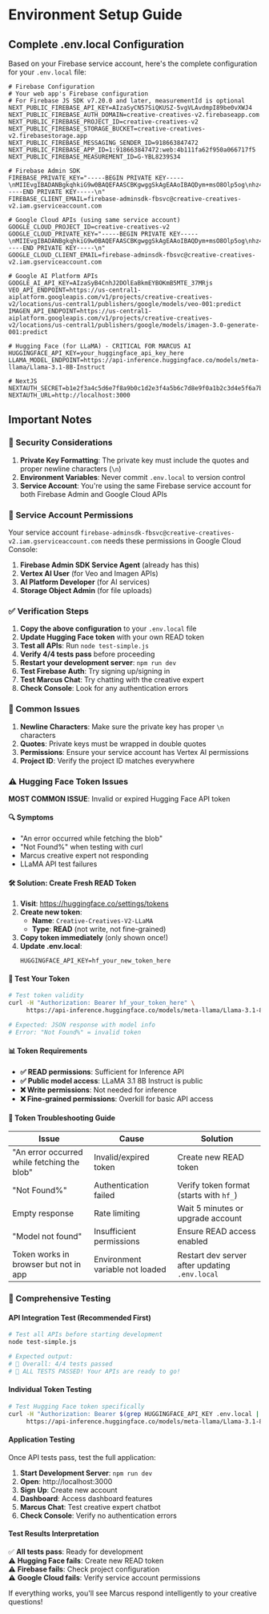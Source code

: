 # Environment Setup Guide

## Complete .env.local Configuration

Based on your Firebase service account, here's the complete configuration for your `.env.local` file:

```env
# Firebase Configuration
# Your web app's Firebase configuration
# For Firebase JS SDK v7.20.0 and later, measurementId is optional
NEXT_PUBLIC_FIREBASE_API_KEY=AIzaSyCN57SiQKUSZ-5vgVLAvdmpI89be0vXWJ4
NEXT_PUBLIC_FIREBASE_AUTH_DOMAIN=creative-creatives-v2.firebaseapp.com
NEXT_PUBLIC_FIREBASE_PROJECT_ID=creative-creatives-v2
NEXT_PUBLIC_FIREBASE_STORAGE_BUCKET=creative-creatives-v2.firebasestorage.app
NEXT_PUBLIC_FIREBASE_MESSAGING_SENDER_ID=918663847472
NEXT_PUBLIC_FIREBASE_APP_ID=1:918663847472:web:4b111fa62f950a066717f5
NEXT_PUBLIC_FIREBASE_MEASUREMENT_ID=G-YBL8239S34

# Firebase Admin SDK
FIREBASE_PRIVATE_KEY="-----BEGIN PRIVATE KEY-----\nMIIEvgIBADANBgkqhkiG9w0BAQEFAASCBKgwggSkAgEAAoIBAQDym+msO8Olp5og\nhz4876/KImjmzn7KMNxbqW/5NCDPwDSodpRv24juwJvGdHiErx5RaUJtDKtb1S1E\nld9iyoarjDNb/70SjFtR3GP8+qHZdEiIIjR+eUrIVx92FVQNBlJm2vZjeGdcHvr3\nGv2C1HjlSDzjjMbdSZ+dkpAoD4R4Nd0mPb/W7ATHFK5cRKfz66hHrrByi7JzeHRP\nmLSv5FBmEzt+37XpqdHbuRZuQi2F9W0YWdjpnBsuOeNU2Lc/urh+shHv4854EO7s\n3ZSCEXADM2ilRI2uhrKUJYAPM9nd6c/uzbhGOrQigX8iNypr4SzSUE12WqlsFz4D\nIe6TUTnFAgMBAAECggEAWueh2KfyKMWSwmJ6pyGWiFJ5ZRZ1urQxNWVZMBLgwod+\nE6uO9hTYC8H+/I8Sw4DMhuu+eJb5NGk904em0uEZMflQG0ZJpcQSyasfiiCteYoR\nTXUnn0Y6h7PhdYELY+/8+05LaT0p2YJAPkwONrH/dMYrDoZm027tUIEk4+XgmJu3\naWmapf+PWe9KPIP4/ReooMBx7KxvQADFkT3RcOE3OmuuAkg2pqX5ar/zzgT4oARb\np6q/IJFmKASh4AacfiJ0unepC9T+0IkAomaHxue3O2Z6sYXjCfNWY/1K9c5VqrhO\nzmLAkn+bSr4zg6/z3x0WzbVLbc35roq6jLGhUsh55wKBgQD+xceh506sPgek2b1O\nhDdGhhXuUUie/N8dKLRuKavDiUPf0wbW8r08ZyMEeLMDD7rdxKLRQ0QMUlQxkMzH\nJ34RtRCywDLnCnE3K+IRp0inyRzSmTokePbyBJFb+VIP0rf5w+DoLYOuAswEWrsI\nFgeYPCgfKagkSCDzC08a3RiqdwKBgQDzxyGYmuzrxE4Hlqg2xH019kXuKzl5t4kj\nrGZdy8DsRn5nalWjJyS2A++JUeEuvHY0USlwxYZSUyfQ0JkwvLYygjcpk30QgeL8\n90zFjdaBULVIsv1xE5fZS7s0J4yXehxvFXhMiqhbtCj8OL3k3oVyYmq+HvrSh6LH\nF+jdecTQowKBgQDtC7ZoBKBlkD1qe5EwqcIIYx+qooRwMRWiusnOKgV/pIq7iUw2\n2JmLxuaE9YyRj6QtTRS0oeKBmGRvzatKrYsWDKMhvcRexY97ZuArzrrCKlQf+qNn\nZglWOzvIGJzqzgORZ1gujpKTaFTMxGJ67oxYb7hg7lBcmaPWnzIV65tUlwKBgB/b\nAbTjadpVSK0NLuYZPxNyHylEVLpnFXCn8qiHG6rEe3ggGRi84Ls4QHD9ViO5VOj5\nQiUOasMPQsCywZHw1w46neK89zbVAkh0OIAITOORHF9npF7GZK1sjAYAtQqGVnjd\noV6/L8jr/f8XmxjxSxbrbW9ytOwV9Vt28GMgqmtpAoGBAMGhYnwf6DzMMiyrjpkz\naqCP7sixADAL8e47Ww6O+5pPS1wsXdUi3AmX6ZMfVOOvhmAS+4Zjtpe2T5t+fZz+\nEcpjXFkOZefjRNLxVChMf+ce94uSFLbNjU2ZTQ7Y8mHHL9DETzrugAI0fLseAE4x\n6bqWny/+unLkmBunfFPeCaLv\n-----END PRIVATE KEY-----\n"
FIREBASE_CLIENT_EMAIL=firebase-adminsdk-fbsvc@creative-creatives-v2.iam.gserviceaccount.com

# Google Cloud APIs (using same service account)
GOOGLE_CLOUD_PROJECT_ID=creative-creatives-v2
GOOGLE_CLOUD_PRIVATE_KEY="-----BEGIN PRIVATE KEY-----\nMIIEvgIBADANBgkqhkiG9w0BAQEFAASCBKgwggSkAgEAAoIBAQDym+msO8Olp5og\nhz4876/KImjmzn7KMNxbqW/5NCDPwDSodpRv24juwJvGdHiErx5RaUJtDKtb1S1E\nld9iyoarjDNb/70SjFtR3GP8+qHZdEiIIjR+eUrIVx92FVQNBlJm2vZjeGdcHvr3\nGv2C1HjlSDzjjMbdSZ+dkpAoD4R4Nd0mPb/W7ATHFK5cRKfz66hHrrByi7JzeHRP\nmLSv5FBmEzt+37XpqdHbuRZuQi2F9W0YWdjpnBsuOeNU2Lc/urh+shHv4854EO7s\n3ZSCEXADM2ilRI2uhrKUJYAPM9nd6c/uzbhGOrQigX8iNypr4SzSUE12WqlsFz4D\nIe6TUTnFAgMBAAECggEAWueh2KfyKMWSwmJ6pyGWiFJ5ZRZ1urQxNWVZMBLgwod+\nE6uO9hTYC8H+/I8Sw4DMhuu+eJb5NGk904em0uEZMflQG0ZJpcQSyasfiiCteYoR\nTXUnn0Y6h7PhdYELY+/8+05LaT0p2YJAPkwONrH/dMYrDoZm027tUIEk4+XgmJu3\naWmapf+PWe9KPIP4/ReooMBx7KxvQADFkT3RcOE3OmuuAkg2pqX5ar/zzgT4oARb\np6q/IJFmKASh4AacfiJ0unepC9T+0IkAomaHxue3O2Z6sYXjCfNWY/1K9c5VqrhO\nzmLAkn+bSr4zg6/z3x0WzbVLbc35roq6jLGhUsh55wKBgQD+xceh506sPgek2b1O\nhDdGhhXuUUie/N8dKLRuKavDiUPf0wbW8r08ZyMEeLMDD7rdxKLRQ0QMUlQxkMzH\nJ34RtRCywDLnCnE3K+IRp0inyRzSmTokePbyBJFb+VIP0rf5w+DoLYOuAswEWrsI\nFgeYPCgfKagkSCDzC08a3RiqdwKBgQDzxyGYmuzrxE4Hlqg2xH019kXuKzl5t4kj\nrGZdy8DsRn5nalWjJyS2A++JUeEuvHY0USlwxYZSUyfQ0JkwvLYygjcpk30QgeL8\n90zFjdaBULVIsv1xE5fZS7s0J4yXehxvFXhMiqhbtCj8OL3k3oVyYmq+HvrSh6LH\nF+jdecTQowKBgQDtC7ZoBKBlkD1qe5EwqcIIYx+qooRwMRWiusnOKgV/pIq7iUw2\n2JmLxuaE9YyRj6QtTRS0oeKBmGRvzatKrYsWDKMhvcRexY97ZuArzrrCKlQf+qNn\nZglWOzvIGJzqzgORZ1gujpKTaFTMxGJ67oxYb7hg7lBcmaPWnzIV65tUlwKBgB/b\nAbTjadpVSK0NLuYZPxNyHylEVLpnFXCn8qiHG6rEe3ggGRi84Ls4QHD9ViO5VOj5\nQiUOasMPQsCywZHw1w46neK89zbVAkh0OIAITOORHF9npF7GZK1sjAYAtQqGVnjd\noV6/L8jr/f8XmxjxSxbrbW9ytOwV9Vt28GMgqmtpAoGBAMGhYnwf6DzMMiyrjpkz\naqCP7sixADAL8e47Ww6O+5pPS1wsXdUi3AmX6ZMfVOOvhmAS+4Zjtpe2T5t+fZz+\nEcpjXFkOZefjRNLxVChMf+ce94uSFLbNjU2ZTQ7Y8mHHL9DETzrugAI0fLseAE4x\n6bqWny/+unLkmBunfFPeCaLv\n-----END PRIVATE KEY-----\n"
GOOGLE_CLOUD_CLIENT_EMAIL=firebase-adminsdk-fbsvc@creative-creatives-v2.iam.gserviceaccount.com

# Google AI Platform APIs
GOOGLE_AI_API_KEY=AIzaSyB4CnhJ2DOlEaBkmEYBOKmB5MTE_37MRjs
VEO_API_ENDPOINT=https://us-central1-aiplatform.googleapis.com/v1/projects/creative-creatives-v2/locations/us-central1/publishers/google/models/veo-001:predict
IMAGEN_API_ENDPOINT=https://us-central1-aiplatform.googleapis.com/v1/projects/creative-creatives-v2/locations/us-central1/publishers/google/models/imagen-3.0-generate-001:predict

# Hugging Face (for LLaMA) - CRITICAL FOR MARCUS AI
HUGGINGFACE_API_KEY=your_huggingface_api_key_here
LLAMA_MODEL_ENDPOINT=https://api-inference.huggingface.co/models/meta-llama/Llama-3.1-8B-Instruct

# NextJS
NEXTAUTH_SECRET=b1e2f3a4c5d6e7f8a9b0c1d2e3f4a5b6c7d8e9f0a1b2c3d4e5f6a7b8c9d0e1f2
NEXTAUTH_URL=http://localhost:3000
```

## Important Notes

### 🔐 Security Considerations
1. **Private Key Formatting**: The private key must include the quotes and proper newline characters (`\n`)
2. **Environment Variables**: Never commit `.env.local` to version control
3. **Service Account**: You're using the same Firebase service account for both Firebase Admin and Google Cloud APIs

### 🔧 Service Account Permissions
Your service account `firebase-adminsdk-fbsvc@creative-creatives-v2.iam.gserviceaccount.com` needs these permissions in Google Cloud Console:

1. **Firebase Admin SDK Service Agent** (already has this)
2. **Vertex AI User** (for Veo and Imagen APIs)
3. **AI Platform Developer** (for AI services)
4. **Storage Object Admin** (for file uploads)

### ✅ Verification Steps

1. **Copy the above configuration** to your `.env.local` file
2. **Update Hugging Face token** with your own READ token
3. **Test all APIs**: Run `node test-simple.js`
4. **Verify 4/4 tests pass** before proceeding
5. **Restart your development server**: `npm run dev`
6. **Test Firebase Auth**: Try signing up/signing in
7. **Test Marcus Chat**: Try chatting with the creative expert
8. **Check Console**: Look for any authentication errors

### 🚨 Common Issues

1. **Newline Characters**: Make sure the private key has proper `\n` characters
2. **Quotes**: Private keys must be wrapped in double quotes
3. **Permissions**: Ensure your service account has Vertex AI permissions
4. **Project ID**: Verify the project ID matches everywhere

### ⚠️ Hugging Face Token Issues

**MOST COMMON ISSUE**: Invalid or expired Hugging Face API token

#### 🔍 Symptoms
- "An error occurred while fetching the blob"
- "Not Found%" when testing with curl
- Marcus creative expert not responding
- LLaMA API test failures

#### 🛠️ Solution: Create Fresh READ Token

1. **Visit**: https://huggingface.co/settings/tokens
2. **Create new token**:
   - **Name**: `Creative-Creatives-V2-LLaMA`
   - **Type**: **READ** (not write, not fine-grained)
3. **Copy token immediately** (only shown once!)
4. **Update .env.local**:
   ```env
   HUGGINGFACE_API_KEY=hf_your_new_token_here
   ```

#### 🧪 Test Your Token

```bash
# Test token validity
curl -H "Authorization: Bearer hf_your_token_here" \
     https://api-inference.huggingface.co/models/meta-llama/Llama-3.1-8B-Instruct

# Expected: JSON response with model info
# Error: "Not Found%" = invalid token
```

#### 📊 Token Requirements
- **✅ READ permissions**: Sufficient for Inference API
- **✅ Public model access**: LLaMA 3.1 8B Instruct is public
- **❌ Write permissions**: Not needed for inference
- **❌ Fine-grained permissions**: Overkill for basic API access

#### 🔄 Token Troubleshooting Guide

| Issue | Cause | Solution |
|-------|-------|----------|
| "An error occurred while fetching the blob" | Invalid/expired token | Create new READ token |
| "Not Found%" | Authentication failed | Verify token format (starts with `hf_`) |
| Empty response | Rate limiting | Wait 5 minutes or upgrade account |
| "Model not found" | Insufficient permissions | Ensure READ access enabled |
| Token works in browser but not in app | Environment variable not loaded | Restart dev server after updating `.env.local` |

### 🧪 Comprehensive Testing

#### API Integration Test (Recommended First)
```bash
# Test all APIs before starting development
node test-simple.js

# Expected output:
# 🎯 Overall: 4/4 tests passed
# 🎉 ALL TESTS PASSED! Your APIs are ready to go!
```

#### Individual Token Testing
```bash
# Test Hugging Face token specifically
curl -H "Authorization: Bearer $(grep HUGGINGFACE_API_KEY .env.local | cut -d'=' -f2)" \
     https://api-inference.huggingface.co/models/meta-llama/Llama-3.1-8B-Instruct
```

#### Application Testing
Once API tests pass, test the full application:

1. **Start Development Server**: `npm run dev`
2. **Open**: http://localhost:3000
3. **Sign Up**: Create new account
4. **Dashboard**: Access dashboard features
5. **Marcus Chat**: Test creative expert chatbot
6. **Check Console**: Verify no authentication errors

#### Test Results Interpretation

✅ **All tests pass**: Ready for development  
⚠️ **Hugging Face fails**: Create new READ token  
⚠️ **Firebase fails**: Check project configuration  
⚠️ **Google Cloud fails**: Verify service account permissions

If everything works, you'll see Marcus respond intelligently to your creative questions!
